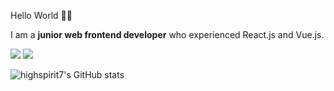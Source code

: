 Hello World 👋🏼  

I am a **junior web frontend developer** who experienced React.js and Vue.js.      

<a href="https://blogu-nextjs.vercel.app/" target="_blank"><img src="https://img.shields.io/badge/Blog-6dd069?style=for-the-badge&logo=About.me&logoColor=00A98F"/></a>
<a href="mailto:jake.lee4006@gmail.com" target="_blank"><img src="https://img.shields.io/badge/jake.lee4006@gmail.com-EA4335?style=for-the-badge&logo=Gmail&logoColor=ffffff"/></a>
<!-- <a href="https://leejiyeolresume.notion.site/9da92caca3fa4a26b412bf24a16fb24a" target="_blank"><img src="https://img.shields.io/badge/resume-000000?style=for-the-badge&logo=Notion&logoColor=ffffff"/></a> -->


![highspirit7's GitHub stats](https://github-readme-stats.vercel.app/api?username=highspirit7&show_icons=true&theme=vue&count_private=true)
<!--
**highspirit7/highspirit7** is a ✨ _special_ ✨ repository because its `README.md` (this file) appears on your GitHub profile.

Here are some ideas to get you started:

- 🔭 I’m currently working on ...
- 🌱 I’m currently learning ...
- 👯 I’m looking to collaborate on ...
- 🤔 I’m looking for help with ...
- 💬 Ask me about ...
- 📫 How to reach me: ...
- 😄 Pronouns: ...
- ⚡ Fun fact: ...
-->
